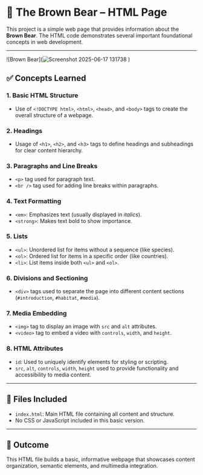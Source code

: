 # 🐻 The Brown Bear – HTML Page

This project is a simple web page that provides information about the **Brown Bear**. The HTML code demonstrates several important foundational concepts in web development.

---

![Brown Bear](![Screenshot 2025-06-17 131738](https://github.com/user-attachments/assets/34371edb-ec41-46d8-bdd2-61ae7f219a3b)
)

## ✅ Concepts Learned

### 1. Basic HTML Structure
- Use of `<!DOCTYPE html>`, `<html>`, `<head>`, and `<body>` tags to create the overall structure of a webpage.

### 2. Headings
- Usage of `<h1>`, `<h2>`, and `<h3>` tags to define headings and subheadings for clear content hierarchy.

### 3. Paragraphs and Line Breaks
- `<p>` tag used for paragraph text.
- `<br />` tag used for adding line breaks within paragraphs.

### 4. Text Formatting
- `<em>`: Emphasizes text (usually displayed in *italics*).
- `<strong>`: Makes text bold to show importance.

### 5. Lists
- `<ul>`: Unordered list for items without a sequence (like species).
- `<ol>`: Ordered list for items in a specific order (like countries).
- `<li>`: List items inside both `<ul>` and `<ol>`.

### 6. Divisions and Sectioning
- `<div>` tags used to separate the page into different content sections (`#introduction`, `#habitat`, `#media`).

### 7. Media Embedding
- `<img>` tag to display an image with `src` and `alt` attributes.
- `<video>` tag to embed a video with `controls`, `width`, and `height`.

### 8. HTML Attributes
- `id`: Used to uniquely identify elements for styling or scripting.
- `src`, `alt`, `controls`, `width`, `height` used to provide functionality and accessibility to media content.

---

## 📂 Files Included
- `index.html`: Main HTML file containing all content and structure.
- No CSS or JavaScript included in this basic version.

---

## 🌱 Outcome
This HTML file builds a basic, informative webpage that showcases content organization, semantic elements, and multimedia integration.
